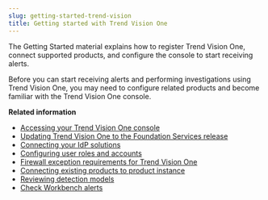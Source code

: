 ```yaml
---
slug: getting-started-trend-vision
title: Getting started with Trend Vision One
---
```


The Getting Started material explains how to register Trend Vision One, connect supported products, and configure the console to start receiving alerts.

Before you can start receiving alerts and performing investigations using Trend Vision One, you may need to configure related products and become familiar with the Trend Vision One console.

**Related information**

- [Accessing your Trend Vision One console](accessing-your-console.md "Provision and activate your Trend Vision One console with your existing or new licenses.")
- [Updating Trend Vision One to the Foundation Services release](update-foundation-services-release.md "Update your Trend Vision One to experience enhanced account and identity management, strengthened centralized management capabilities, improved compliance, and newly updated services.")
- [Connecting your IdP solutions](connecting-your-idp-solutions.md "Trend Vision One uses Identity Provider (IdP) solutions to support seamless, SAML-based, single sign-on (SSO) using your corporate account credentials.")
- [Configuring user roles and accounts](configuring-user-roles-accounts.md "With Trend Vision One you can configure user roles to grant app permissions and scope to user accounts. You can then create user accounts, like local accounts or SAML, single sign-on (SSO) accounts, for authorized users to access the Trend Vision One console and assign the user roles these accounts.")
- [Firewall exception requirements for Trend Vision One](firewall-exception-requirements-for.md)
- [Connecting existing products to product instance](existing-products-instance.md)
- [Reviewing detection models](reviewing-detection-models.md "Use the Detection Model Management app to control the types of alerts that Trend Vision One triggers and sends to the Workbench.")
- [Check Workbench alerts](checking-workbench-alerts.md "The Workbench app displays the alerts triggered by detection models.")
